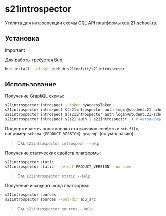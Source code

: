 # s21introspector

Утилита для интроспекции схемы GQL API платформы edu.21-school.ru.

## Установка

> [!IMPORTANT]
> Для работы требуется [Bun](https://bun.sh)

```sh
bun install --global github:s21toolkit/s21introspector
```

## Использование

Получение GraphQL схемы:

```sh
s21introspector introspect --token MyAccessToken
s21introspector introspect $(s21introspector auth login@student.21-school.ru p4s5w0rd)
s21introspector introspect $(s21introspector auth login@student.21-school.ru p4s5w0rd) --out-file schema.graphql
s21introspector introspect $(s21 auth | s21introspector _) # Авторизация через s21cli
```

Поддерживается подстановка статических свойств в `out-file`, например `schema_{PRODUCT_VERSION}.graphql` (по умолчанию).

> См. `s21introspector introspect --help`

Получение статических свойств платформы:

```sh
s21introspector static
s21introspector static --select PRODUCT_VERSION --no-name
```

> См. `s21introspector static --help`

Получение исходного кода платформы:

```sh
s21introspector sources
s21introspector sources --out-dir edu_src
```

> См. `s21introspector sources --help`
